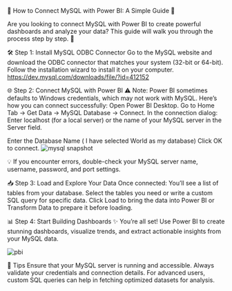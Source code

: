 🌟 How to Connect MySQL with Power BI: A Simple Guide 🌟

Are you looking to connect MySQL with Power BI to create powerful dashboards and analyze your data? This guide will walk you through the process step by step. 🚀

🛠️ Step 1: Install MySQL ODBC Connector
Go to the MySQL website and download the ODBC connector that matches your system (32-bit or 64-bit).
Follow the installation wizard to install it on your computer.
https://dev.mysql.com/downloads/file/?id=412152

🌐 Step 2: Connect MySQL with Power BI
⚠ Note: Power BI sometimes defaults to Windows credentials, which may not work with MySQL. Here’s how you can connect successfully:
Open Power BI Desktop.
Go to Home Tab → Get Data → MySQL Database → Connect.
In the connection dialog:
Enter localhost (for a local server) or the name of your MySQL server in the Server field.

Enter the Database Name ( I have selected World as my database)
Click OK to connect.
![mysql snapshot](https://github.com/user-attachments/assets/111af539-bc61-4f36-8328-113e75917cfd)


💡 If you encounter errors, double-check your MySQL server name, username, password, and port settings.

📥 Step 3: Load and Explore Your Data
Once connected:
You’ll see a list of tables from your database.
Select the tables you need or write a custom SQL query for specific data.
Click Load to bring the data into Power BI or Transform Data to prepare it before loading.

📊 Step 4: Start Building Dashboards
✨ You’re all set! Use Power BI to create stunning dashboards, visualize trends, and extract actionable insights from your MySQL data.

![pbi](https://github.com/user-attachments/assets/3ec1c791-3e48-4729-96aa-34f983852ef2)

📌 Tips
Ensure that your MySQL server is running and accessible.
Always validate your credentials and connection details.
For advanced users, custom SQL queries can help in fetching optimized datasets for analysis.
